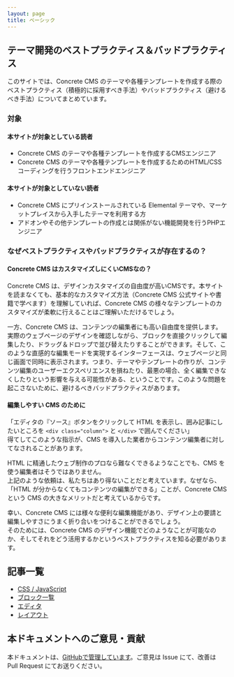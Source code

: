 ```yaml
---
layout: page
title: ベーシック
---
```


## テーマ開発のベストプラクティス＆バッドプラクティス

このサイトでは、Concrete CMS のテーマや各種テンプレートを作成する際のベストプラクティス（積極的に採用すべき手法）やバッドプラクティス（避けるべき手法）についてまとめています。

### 対象

#### 本サイトが対象としている読者

* Concrete CMS のテーマや各種テンプレートを作成するCMSエンジニア
* Concrete CMS のテーマや各種テンプレートを作成するためのHTML/CSSコーディングを行うフロントエンドエンジニア

#### 本サイトが対象としていない読者

* Concrete CMS にプリインストールされている Elemental テーマや、マーケットプレイスから入手したテーマを利用する方
* アドオンやその他テンプレートの作成とは関係がない機能開発を行うPHPエンジニア

### なぜベストプラクティスやバッドプラクティスが存在するの？

#### Concrete CMS はカスタマイズしにくいCMSなの？

Concrete CMS は、デザインカスタマイズの自由度が高いCMSです。本サイトを読まなくても、基本的なカスタマイズ方法（Concrete CMS 公式サイトや書籍で学べます）を理解していれば、Concrete CMS の様々なテンプレートのカスタマイズが柔軟に行えることはご理解いただけるでしょう。

一方、Concrete CMS は、コンテンツの編集者にも高い自由度を提供します。実際のウェブページのデザインを確認しながら、ブロックを直接クリックして編集したり、ドラッグ＆ドロップで並び替えたりすることができます。そして、このような直感的な編集モードを実現するインターフェースは、ウェブページと同じ画面で同時に表示されます。つまり、テーマやテンプレートの作りが、コンテンツ編集のユーザーエクスペリエンスを損ねたり、最悪の場合、全く編集できなくしたりという影響を与える可能性がある、ということです。このような問題を起こさないために、避けるべきバッドプラクティスがあります。

#### 編集しやすい CMS のために

「エディタの『ソース』ボタンをクリックして HTML を表示し、囲み記事にしたいところを `<div class="column">` と `</div>` で囲んでください」  
得てしてこのような指示が、CMS を導入した業者からコンテンツ編集者に対してなされることがあります。

HTML に精通したウェブ制作のプロなら難なくできるようなことでも、CMS を使う編集者はそうではありません。  
上記のような依頼は、私たちはあり得ないことだと考えています。なぜなら、「HTML が分からなくてもコンテンツの編集ができる」ことが、Concrete CMS という CMS の大きなメリットだと考えているからです。

幸い、Concrete CMS には様々な便利な編集機能があり、デザイン上の要請と編集しやすさにうまく折り合いをつけることができるでしょう。  
そのためには、Concrete CMS のデザイン機能でどのようなことが可能なのか、そしてそれをどう活用するかというベストプラクティスを知る必要があります。

## 記事一覧

* [CSS / JavaScript](./css-javascript.html)
* [ブロック一覧](./blocktypes.html)
* [エディタ](./editor.html)
* [レイアウト](./layouts.html)

## 本ドキュメントへのご意見・貢献

本ドキュメントは、[GitHubで管理しています](https://github.com/MacareuxDigital/concretecms-frontend-dev-best-practices)。ご意見は Issue にて、改善は Pull Request にてお送りください。
